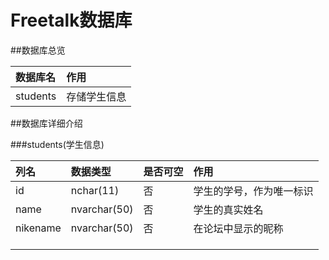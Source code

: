 # Freetalk数据库

##数据库总览

|数据库名|作用|
|:------------|:---------|
|students|存储学生信息|

##数据库详细介绍

###students(学生信息)

|列名|数据类型|是否可空|作用|
|:---------|:----------|:----------|:-----------|
|id|nchar(11)|否|学生的学号，作为唯一标识|
|name|nvarchar(50)|否|学生的真实姓名|
|nikename|nvarchar(50)|否|在论坛中显示的昵称|
|||||
|||||
|||||